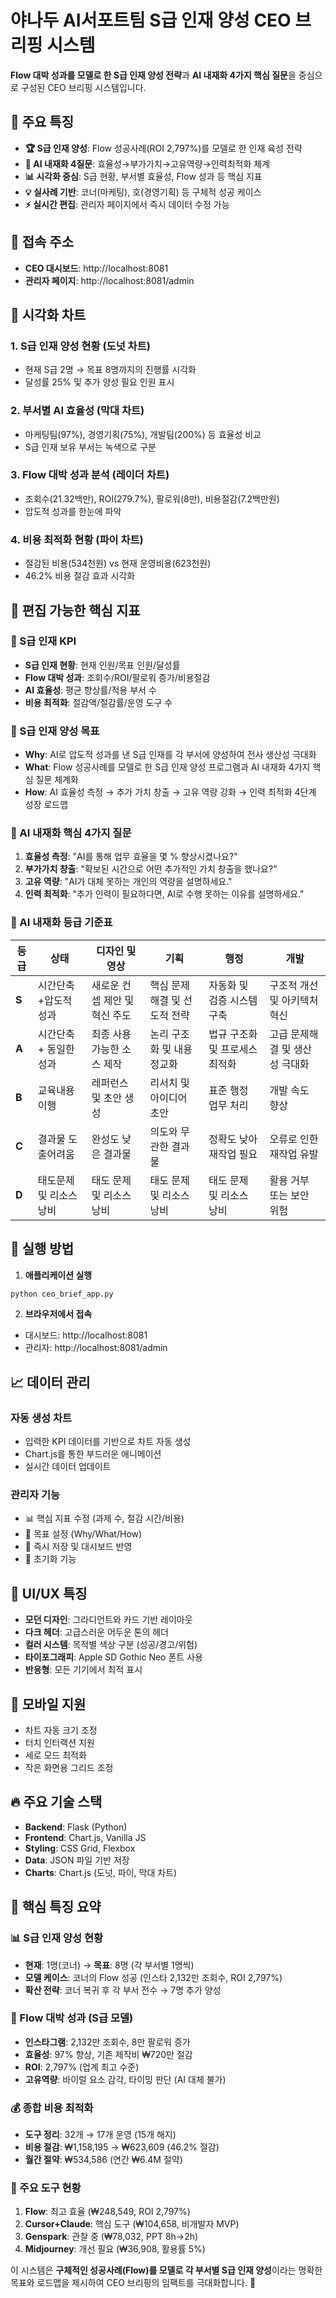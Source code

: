 # 야나두 AI서포트팀 S급 인재 양성 CEO 브리핑 시스템

**Flow 대박 성과를 모델로 한 S급 인재 양성 전략**과 **AI 내재화 4가지 핵심 질문**을 중심으로 구성된 CEO 브리핑 시스템입니다.

## 🌟 주요 특징

- **🏆 S급 인재 양성**: Flow 성공사례(ROI 2,797%)를 모델로 한 인재 육성 전략
- **🤖 AI 내재화 4질문**: 효율성→부가가치→고유역량→인력최적화 체계
- **📊 시각화 중심**: S급 현황, 부서별 효율성, Flow 성과 등 핵심 지표
- **💡 실사례 기반**: 코너(마케팅), 호(경영기획) 등 구체적 성공 케이스
- **⚡ 실시간 편집**: 관리자 페이지에서 즉시 데이터 수정 가능

## 📍 접속 주소

- **CEO 대시보드**: http://localhost:8081
- **관리자 페이지**: http://localhost:8081/admin

## 🎨 시각화 차트

### 1. S급 인재 양성 현황 (도넛 차트)
- 현재 S급 2명 → 목표 8명까지의 진행률 시각화
- 달성률 25% 및 추가 양성 필요 인원 표시

### 2. 부서별 AI 효율성 (막대 차트)
- 마케팅팀(97%), 경영기획(75%), 개발팀(200%) 등 효율성 비교
- S급 인재 보유 부서는 녹색으로 구분

### 3. Flow 대박 성과 분석 (레이더 차트)
- 조회수(21.32백만), ROI(279.7%), 팔로워(8만), 비용절감(7.2백만원)
- 압도적 성과를 한눈에 파악

### 4. 비용 최적화 현황 (파이 차트)
- 절감된 비용(534천원) vs 현재 운영비용(623천원)
- 46.2% 비용 절감 효과 시각화

## 🔧 편집 가능한 핵심 지표

### 🌟 S급 인재 KPI
- **S급 인재 현황**: 현재 인원/목표 인원/달성률
- **Flow 대박 성과**: 조회수/ROI/팔로워 증가/비용절감
- **AI 효율성**: 평균 향상률/적용 부서 수
- **비용 최적화**: 절감액/절감률/운영 도구 수

### 🎯 S급 인재 양성 목표
- **Why**: AI로 압도적 성과를 낸 S급 인재를 각 부서에 양성하여 전사 생산성 극대화
- **What**: Flow 성공사례를 모델로 한 S급 인재 양성 프로그램과 AI 내재화 4가지 핵심 질문 체계화  
- **How**: AI 효율성 측정 → 추가 가치 창출 → 고유 역량 강화 → 인력 최적화 4단계 성장 로드맵

### 🤖 AI 내재화 핵심 4가지 질문
1. **효율성 측정**: "AI를 통해 업무 효율을 몇 % 향상시켰나요?"
2. **부가가치 창출**: "확보된 시간으로 어떤 추가적인 가치 창출을 했나요?"
3. **고유 역량**: "AI가 대체 못하는 개인의 역량을 설명하세요."
4. **인력 최적화**: "추가 인력이 필요하다면, AI로 수행 못하는 이유를 설명하세요."

### 🤖 AI 내재화 등급 기준표

| 등급 | 상태 | 디자인 및 영상 | 기획 | 행정 | 개발 |
|------|------|----------------|------|------|------|
| **S** | 시간단축 +압도적 성과 | 새로운 컨셉 제안 및 혁신 주도 | 핵심 문제 해결 및 선도적 전략 | 자동화 및 검증 시스템 구축 | 구조적 개선 및 아키텍처 혁신 |
| **A** | 시간단축 + 동일한 성과 | 최종 사용 가능한 소스 제작 | 논리 구조화 및 내용 정교화 | 법규 구조화 및 프로세스 최적화 | 고급 문제해결 및 생산성 극대화 |
| **B** | 교육내용이행 | 레퍼런스 및 초안 생성 | 리서치 및 아이디어 초안 | 표준 행정 업무 처리 | 개발 속도 향상 |
| **C** | 결과물 도출어려움 | 완성도 낮은 결과물 | 의도와 무관한 결과물 | 정확도 낮아 재작업 필요 | 오류로 인한 재작업 유발 |
| **D** | 태도문제 및 리소스낭비 | 태도 문제 및 리소스 낭비 | 태도 문제 및 리소스 낭비 | 태도 문제 및 리소스 낭비 | 활용 거부 또는 보안 위험 |

## 🚀 실행 방법

1. **애플리케이션 실행**
```bash
python ceo_brief_app.py
```

2. **브라우저에서 접속**
- 대시보드: http://localhost:8081
- 관리자: http://localhost:8081/admin

## 📈 데이터 관리

### 자동 생성 차트
- 입력한 KPI 데이터를 기반으로 차트 자동 생성
- Chart.js를 통한 부드러운 애니메이션
- 실시간 데이터 업데이트

### 관리자 기능
- 📊 핵심 지표 수정 (과제 수, 절감 시간/비용)
- 🎯 목표 설정 (Why/What/How)
- 💾 즉시 저장 및 대시보드 반영
- 🔄 초기화 기능

## 🎨 UI/UX 특징

- **모던 디자인**: 그라디언트와 카드 기반 레이아웃
- **다크 헤더**: 고급스러운 어두운 톤의 헤더
- **컬러 시스템**: 목적별 색상 구분 (성공/경고/위험)
- **타이포그래피**: Apple SD Gothic Neo 폰트 사용
- **반응형**: 모든 기기에서 최적 표시

## 📱 모바일 지원

- 차트 자동 크기 조정
- 터치 인터랙션 지원
- 세로 모드 최적화
- 작은 화면용 그리드 조정

## 🔥 주요 기술 스택

- **Backend**: Flask (Python)
- **Frontend**: Chart.js, Vanilla JS
- **Styling**: CSS Grid, Flexbox
- **Data**: JSON 파일 기반 저장
- **Charts**: Chart.js (도넛, 파이, 막대 차트)

## 🎯 핵심 특징 요약

### 📊 S급 인재 양성 현황
- **현재**: 1명(코너) → **목표**: 8명 (각 부서별 1명씩)
- **모델 케이스**: 코너의 Flow 성공 (인스타 2,132만 조회수, ROI 2,797%)
- **확산 전략**: 코너 복귀 후 각 부서 전수 → 7명 추가 양성

### 🚀 Flow 대박 성과 (S급 모델)
- **인스타그램**: 2,132만 조회수, 8만 팔로워 증가
- **효율성**: 97% 향상, 기존 제작비 ₩720만 절감
- **ROI**: 2,797% (업계 최고 수준)
- **고유역량**: 바이럴 요소 감각, 타이밍 판단 (AI 대체 불가)

### 💰 종합 비용 최적화
- **도구 정리**: 32개 → 17개 운영 (15개 해지)
- **비용 절감**: ₩1,158,195 → ₩623,609 (46.2% 절감)
- **월간 절약**: ₩534,586 (연간 ₩6.4M 절약)

### 🔧 주요 도구 현황
1. **Flow**: 최고 효율 (₩248,549, ROI 2,797%)
2. **Cursor+Claude**: 핵심 도구 (₩104,658, 비개발자 MVP)
3. **Genspark**: 관찰 중 (₩78,032, PPT 8h→2h)
4. **Midjourney**: 개선 필요 (₩36,908, 활용률 5%)

이 시스템은 **구체적인 성공사례(Flow)를 모델로 각 부서별 S급 인재 양성**이라는 명확한 목표와 로드맵을 제시하여 CEO 브리핑의 임팩트를 극대화합니다. 🚀 